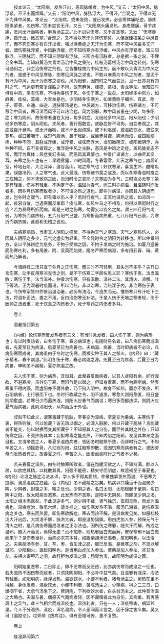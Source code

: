 <!-- { "loadSidebar": true } -->
　　按本论云：“太阳病，发热汗出，恶风脉缓者，为中风。”又云：“太阳中风，脉浮紧，不汗出而烦躁。”又云：“阳明中风，脉弦浮大，不得汗。”合观之，不得以无汗为非中风矣。本论云：“太阳病，或未发热，或已发热，必恶寒体痛呕逆，脉阴阳俱紧者，名伤寒。”而未尝言无汗。又云：“太阳病头痛发热，身疼腰痛，骨节疼痛，恶风无汗而喘者，麻黄汤主之。”此不冠以伤寒，又不言恶寒。又云：“伤寒脉浮，自汗出，微恶寒。”合观之，又不得以有汗为非伤寒矣。人但据桂枝条之中风自汗，而不究伤寒亦有自汗出者。强以麻黄症之无汗为伤寒，而不究中风最多无汗者。谓伤寒脉浮紧，中风脉浮缓，而不知伤寒亦有浮缓，中风亦有浮紧者。知三阳脉浮，三阴脉沉，而不知三阴皆有浮脉，三阳亦有沉脉者。总是据一条之说，不理会全书耳。当知麻黄汤大青龙汤治中风之重剂，桂枝汤葛根汤治中风之轻剂，伤寒可通用之，非主治伤寒之剂也。世皆推桂枝为中风主剂，而不敢以大青龙为中风之剂者，是惑于中风见寒脉，伤寒见风脉之谬也。不敢以麻黄为中风之剂者，是泥于有汗为中风，无汗为伤寒之谬也。风为阳邪，因四时之气而变迁，且一日亦具有四时之气，气运更有郁复淫胜之不同，故有麻黄、桂枝、葛根、青龙等法。当知四时俱有中风，俱有伤寒，不得拘春伤于风，冬伤于寒之一说矣。太阳经多中风方，如麻黄、桂枝，葛根、大青龙是也。少阴经多伤寒方，如麻黄附子细辛、真武、附子、茱萸、白通、四逆、通脉等汤是也。中风诸方，可移治伤寒，伤寒诸方，不可移治中风者，寒可温而风不可以热治也。风为阳邪，故中风者虽在少阴，每多阳症；寒为阴邪，故伤寒者虽在太阳，每多阴症。太阳经多中风症，阳从阳也；少阴经多伤寒症，阴从阴也。夫风者，善行而数变，故脉症皆不可拘。自变者观之，其症或自汗鼻鸣，或无汗而喘，或不汗出而烦躁，或下利呕逆，或渴欲饮水，或往来寒热，或口苦咽干，或短气腹满、鼻干嗜卧，或目赤耳聋、胸满而烦，或四肢烦疼，种种不同；其脉或浮缓，或浮紧，或弦而浮大，或阳微阴涩，或阳微阴浮，亦种种不同。自不变者观之，惟浮是中风之主脉，恶风是中风之定症。盖风脉变态不常，而浮为真体；风症变幻多端，而恶风其真情也。仲景广设诸方，以曲尽其变耳。夫寒之伤人也有三：早晚雾露，四时风雨，冬春霜雪，此天之寒气也；幽居旷室，砖地石阶，大江深泽，邃谷高山，地之寒气也；好饮寒泉，喜食生冷，酷嗜瓜果，误服冷药，人之寒气也。此义最浅，伤寒诸书莫之或及，而以冬寒春温时疫之三症掩之，何不求致病之因，而归时令之变耶？夫寒固为冬气，三时岂必无寒？第寒有轻重，伤亦有轻重，不拘定于冬。温固为春气，而三时亦病温，且温随时而发者多，因冬月伤寒而致者少，不可谓必然之道也。即冬时病温，亦因其人阴虚而发，岂冬时之暖气，即有毒以伤人乎？若时行疫气，正天地温热之毒，如凉风一起，疫邪自散，岂遇寒而反重耶？疫与寒，如风牛马之不相及，何得以寒冠时行之疫？若为暴寒所折而病，即是三时之伤寒，勿得妄以疫名之矣。谓三四月阳气尚弱，为寒折而病热轻，五六月阳气已盛，为寒折而病热重，七八月阳气已衰，为寒折而病热微，此叔和无稽之说也。

　　夫病寒病热，当审其人阴阳之盛衰，不得拘天气之寒热。天气之寒热伤人，必因其人阴阳之多少，元气之虚实为轻重，不全凭时令之阴阳为转移也。所以仲景制方，全以平脉辨症为急务，不拘于受病之因，不拘于发病之时为施治。如夏月盛暑而伤寒吐利，多有用姜、附、吴萸而始效，隆冬严寒而病温，多有用石膏、硝、黄而热乃解者。

　　今谓麻桂二汤只宜于冬月之正伤寒，而三时不可轻用，其失岂不多乎？夫开口言伤寒，动手反用寒凉克伐之剂，曷不于伤寒二字顾名思义耶？寒伤于表，法当温散；寒伤于里，法当温补。仲景治伤寒，只有温散、温补二法。其清火、凉解、吐下等法，正为温暑时疫而设，所以治热，非以治寒，治热淫于内，非治寒伤于表也。今伤寒家皆曰仲景治温治暑，必另有法治，今遗失而无。惟伤寒只有汗吐下三法，将温补正法，置之不用，反曰治伤寒无补法。于是人伤于天地之寒者轻，伤于医师之法者重；死于饮食之内伤者少，死于寒药之内伤者多耳。

　　卷上

　　温暑指归第五

　　《内经》论伤寒而反发热者有三义：有当时急发者，曰人伤于寒，则为病热也；有过时发热者，曰冬伤于寒，春必病温也；有随时易名者，曰凡病伤寒而成温者，先夏至日为病温，后夏至日为病暑也。夫病温、病暑，当时即病者不必论，凡病伤寒而成者，其病虽由于冬时之伤寒，而根实种于其人之郁火。《内经》曰：“藏于精者，春不病温。”此明冬伤于寒，春必病温之源。先夏至日为病温，后夏至日为病暑，申明冬不藏精，夏亦病温之故。

　　夫人伤于寒，则为病热，其恒耳。此至春夏而病者，以其人肾阳有余，好行淫欲，不避寒冷，虽外伤于寒，而阳气足以御之。但知身着寒，而不为寒所病。然表寒虽不得内侵，而虚阳亦不得外散，乃下陷入阴中。故身不知热，而亦不发热，所云阳病者，上行极而下也。冬时行收藏之令，阳不遽发，寒愈久则阳愈匿，阳日盛则阴愈虚。若寒日少而蓄热浅，则阳火应春气而病温；寒日多而郁热深，则阴火应夏气而病暑。此阴消阳长，从内而达于外也。

　　叔和不知此义，谓寒毒藏于肌肤，至春变为温病，至夏变为暑病。夫寒伤于表，得热则散，何以能藏？设无热以御之，必深入脏腑，何以只藏于肌肤？且能藏者不能变，何以时换而变其所藏乎？不知原其人之自伤，而但咎其时之外伤；只知伤寒之因，不究热伤其本；妄拟寒毒之能变热，不知内陷之阳邪，发见其本来之面目也。又谓辛苦之人，春夏多温热病者，皆因冬时触寒所致，而非时行之气。不知辛苦之人，动摇筋骨，凡动则为阳，往往触寒即散，或因饥寒而病者有之，或因劳倦而发热者有之。故春夏之时，辛苦之人，因虚而感时行之气者不少矣。

　　若夫春夏之温热，由冬时触寒所致者，偏在饱暖淫欲之人，不知持满，醉以入房，以欲绝其精，以耗散其真，阳强不能密，精失守而阴虚，故遗祸至于春夏也。《内经》论温之脉症治法甚详，学人多不得其要领，仲景独挈发热而渴、不恶寒为提纲，洞悉温病之底蕴，合《内经》冬不藏精之旨矣。热病以口燥舌干而渴属少阴，少阴者，封蛰之本，精之处也。少阴之表，名曰太阳，太阳根起于至阴，名曰阴中之阳，故太阳病当恶寒。此发热而不恶寒，是阳中无阴矣。而即见少阴之渴，太阳之根本悉露矣。于此见逆冬气，则少阴不藏，肾气独沉，孤阳无附，而发为温病也。温病症治，散见六经，请类推之。如伤寒发热不渴，服汤已渴者，是伤寒温病之关也。寒去而热罢，即伤寒欲解症，寒去而热不解，是温病发见矣。如服桂枝汤大汗出后，大烦渴不解，脉洪大者，即是温势猖獗。用白虎加人参，预保元气于清火之时，是凡病伤寒而成温者之正治法也。因所伤之寒邪，随大汗而解，所成之温邪，随大汗而发，焉得无虚？设不加参，则热邪因白虎而解，安保寒邪不因白虎而来乎？是伤者当补，治病必求其本耳。如服柴胡汤已渴者，属阳明也，以法治之。夫柴胡汤有参、甘、芩、枣，皆生津之品，服已反渴，是微寒之剂，不足以解温邪，少阳相火，直起阳明也。是当用白虎加人参法。若柴胡加人参法，非其治矣。夫相火寄甲乙之间，故肝胆为发温之源；肠胃为市，故阳明为成温之薮。

　　阳明始虽恶寒，二日即止，即不恶寒而反恶热，此亦病伤寒而成温之一征也。若夫温热不因伤寒而致者，只须扶阴抑阳，不必补中益气矣。且温邪有浅深，治法有轻重。如阳明病，脉浮发热，渴欲饮水，小便不利者，猪苓汤主之。瘀热在里不得越，身体发黄，渴欲饮水，小便不利者，茵陈汤主之。少阴病，得之二三日，口燥咽干者，大承气汤急下之。厥阴病，下利欲饮水者，白头翁汤主之。此仲景治温之大略也。夫温与暑，偶感天气而病者轻，因不藏精者此为自伤，其病重。若再感风土之异气，此三气相合而成温疫也。温热利害，只在一人；温疫移害，祸延邻里。今人不分温热、温疫，浑名温病，令人恶闻而讳言之，因于辞之害义矣。吴又可《温疫论》，程郊倩《热病注》，俱有至理可传，愚不复赘。

　　卷上

　　痉湿异同第六

